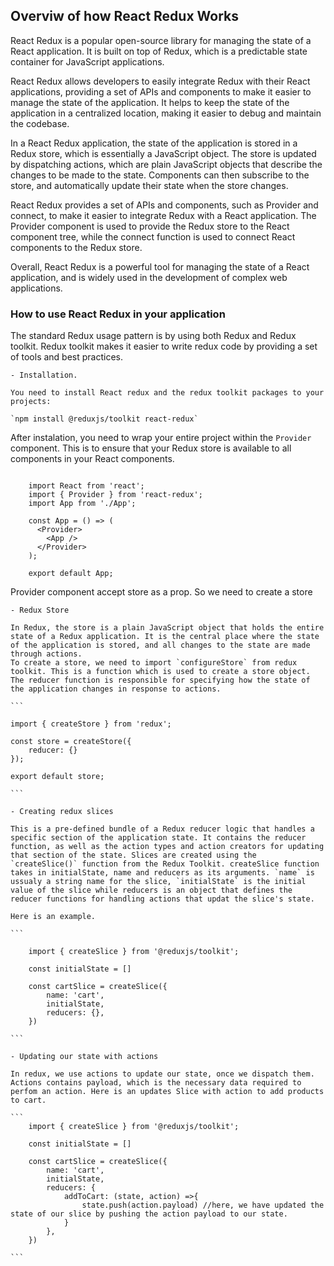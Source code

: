 ## Overviw of how React Redux Works

React Redux is a popular open-source library for managing the state of a React application. It is built on top of Redux, which is a predictable state container for JavaScript applications.

React Redux allows developers to easily integrate Redux with their React applications, providing a set of APIs and components to make it easier to manage the state of the application. It helps to keep the state of the application in a centralized location, making it easier to debug and maintain the codebase.

In a React Redux application, the state of the application is stored in a Redux store, which is essentially a JavaScript object. The store is updated by dispatching actions, which are plain JavaScript objects that describe the changes to be made to the state. Components can then subscribe to the store, and automatically update their state when the store changes.

React Redux provides a set of APIs and components, such as Provider and connect, to make it easier to integrate Redux with a React application. The Provider component is used to provide the Redux store to the React component tree, while the connect function is used to connect React components to the Redux store.

Overall, React Redux is a powerful tool for managing the state of a React application, and is widely used in the development of complex web applications.

### How to use React Redux in your application

The standard Redux usage pattern is by using both Redux and Redux toolkit. Redux toolkit makes it easier to write redux code by providing a set of tools and best practices.

    - Installation.

    You need to install React redux and the redux toolkit packages to your projects:

    `npm install @reduxjs/toolkit react-redux`

After instalation, you need to wrap your entire project within the `Provider` component. This is to ensure that your Redux store is available to all components in your React components.

```

    import React from 'react';
    import { Provider } from 'react-redux';
    import App from './App';

    const App = () => (
      <Provider>
        <App />
      </Provider>
    );

    export default App;

```

Provider component accept store as a prop. So we need to create a store

    - Redux Store

    In Redux, the store is a plain JavaScript object that holds the entire state of a Redux application. It is the central place where the state of the application is stored, and all changes to the state are made through actions.
    To create a store, we need to import `configureStore` from redux toolkit. This is a function which is used to create a store object. The reducer function is responsible for specifying how the state of the application changes in response to actions.

    ```

    import { createStore } from 'redux';

    const store = createStore({
        reducer: {}
    });

    export default store;

    ```

    - Creating redux slices

    This is a pre-defined bundle of a Redux reducer logic that handles a specific section of the application state. It contains the reducer function, as well as the action types and action creators for updating that section of the state. Slices are created using the `createSlice()` function from the Redux Toolkit. createSlice function takes in initialState, name and reducers as its arguments. `name` is ussualy a string name for the slice, `initialState` is the initial value of the slice while reducers is an object that defines the reducer functions for handling actions that updat the slice's state.

    Here is an example.

    ```

        import { createSlice } from '@reduxjs/toolkit';

        const initialState = []

        const cartSlice = createSlice({
            name: 'cart',
            initialState,
            reducers: {},
        })

    ```

    - Updating our state with actions

    In redux, we use actions to update our state, once we dispatch them. Actions contains payload, which is the necessary data required to perfom an action. Here is an updates Slice with action to add products to cart.

    ```
        import { createSlice } from '@reduxjs/toolkit';

        const initialState = []

        const cartSlice = createSlice({
            name: 'cart',
            initialState,
            reducers: {
                addToCart: (state, action) =>{
                    state.push(action.payload) //here, we have updated the state of our slice by pushing the action payload to our state.
                }
            },
        })

    ```
